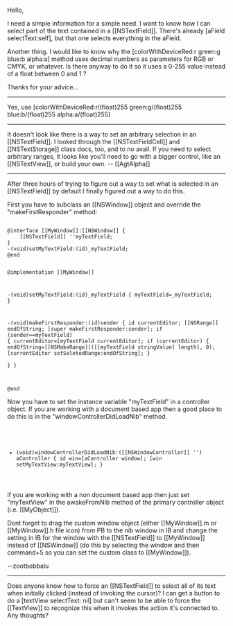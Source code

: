 

Hello,

I need a simple information for a simple need. I want to know how I can select part of the text contained in a [[NSTextField]]. There's already [aField selectText:self], but that one selects everything in the aField.

Another thing. I would like to know why the [colorWithDeviceRed:r green:g blue:b alpha:a] method uses decimal numbers as parameters for RGB or CMYK, or whatever. Is there anyway to do it so it uses a 0-255 value instead of a float between 0 and 1 ?

Thanks for your advice...

----

Yes, use [colorWithDeviceRed:r/(float)255 green:g/(float)255 blue:b/(float)255 alpha:a/(float)255]

----

It doesn't look like there is a way to set an arbitrary selection in an [[NSTextField]].  I looked through the [[NSTextFieldCell]] and [[NSTextStorage]] class docs, too, and to no avail.  If you need to select arbitrary ranges, it looks like you'll need to go with a bigger control, like an [[NSTextView]], or build your own.  -- [[AgtAlpha]]

----

After three hours of trying to figure out a way to set what is selected in an [[NSTextField]] by default I finally figured out a way to do this. 

First you have to subclass an [[NSWindow]] object and override the "makeFirstResponder" method: 

<code>
@interface [[MyWindow]]:[[NSWindow]] {
    [[NSTextField]] ''myTextField;
}
-(void)setMyTextField:(id)_myTextField;
@end

@implementation [[MyWindow]]

-(void)setMyTextField:(id)_myTextField {
    myTextField=_myTextField;
}

-(void)makeFirstResponder:(id)sender {
    id currentEditor;
    [[NSRange]] endOfString;
    [super makeFirstResponder:sender];
    if (sender==myTextField) {
        currentEditor=[myTextField currentEditor];
        if (currentEditor) {
             endOfString=[[NSMakeRange]]([[myTextField stringValue] length], 0);
             [currentEditor setSeletedRange:endOfString];
        }     
    }
}

@end
</code>

Now you have to set the instance variable "myTextField" in a controller object. If you are working with a document based app then a good place to do this is in the "windowControllerDidLoadNib" method.

<code>

- (void)windowControllerDidLoadNib:([[NSWindowController]] '') aController {
    id win=[aController window];
    [win setMyTextView:myTextView];
}

</code>

if you are working with a non document based app then just set "myTextView" in the awakeFromNib method of the primary controller object (i.e. [[MyObject]]). 

Dont forget to drag the custom window object (either [[MyWindow]].m or [[MyWindow]].h file icon) from PB to the nib window in IB and change the setting in IB for the window with the [[NSTextField]] to [[MyWindow]] instead of [[NSWindow]] (do this by selecting the window and then command+5 so you can set the custom class to [[MyWindow]]). 

--zootbobbalu

----

Does anyone know how to force an [[NSTextField]] to select all of its text when initially clicked (instead of invoking the cursor)? I can get a button to do a [textView selectText: nil] but can't seem to be able to force the [[TextView]] to recognize this when it invokes the action it's connected to. Any thoughts?